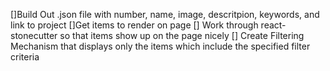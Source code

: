 []Build Out .json file with number, name, image, descritpion, keywords, and link to project
[]Get items to render on page
[] Work through react-stonecutter so that items show up on the page nicely
[] Create Filtering Mechanism that displays only the items which include the specified filter criteria